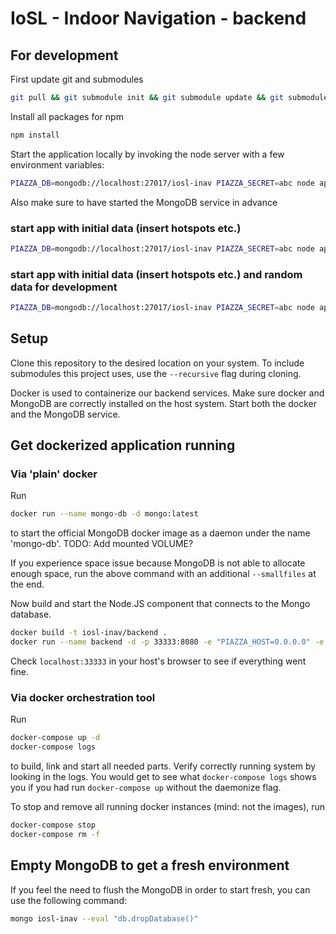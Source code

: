 # IoSL - Indoor Navigation - backend

## For development

First update git and submodules
```bash
git pull && git submodule init && git submodule update && git submodule status
```

Install all packages for npm
```bash
npm install
```

Start the application locally by invoking the node server with a few environment variables:
```bash
PIAZZA_DB=mongodb://localhost:27017/iosl-inav PIAZZA_SECRET=abc node app.js
```

Also make sure to have started the MongoDB service in advance

### start app with initial data (insert hotspots etc.)

```bash
PIAZZA_DB=mongodb://localhost:27017/iosl-inav PIAZZA_SECRET=abc node app.js --init
```

### start app with initial data (insert hotspots etc.) and random data for development

```bash
PIAZZA_DB=mongodb://localhost:27017/iosl-inav PIAZZA_SECRET=abc node app.js --init --devel
```

## Setup

Clone this repository to the desired location on your system. To include submodules this project uses, use the `--recursive` flag during cloning.

Docker is used to containerize our backend services. Make sure docker and MongoDB are correctly installed on the host system. Start both the docker and the MongoDB service.

## Get dockerized application running

### Via 'plain' docker

Run
```bash
docker run --name mongo-db -d mongo:latest
```
to start the official MongoDB docker image as a daemon under the name 'mongo-db'.
TODO: Add mounted VOLUME?

If you experience space issue because MongoDB is not able to allocate enough space, run the above command with an additional `--smallfiles` at the end.

Now build and start the Node.JS component that connects to the Mongo database.
```bash
docker build -t iosl-inav/backend .
docker run --name backend -d -p 33333:8080 -e "PIAZZA_HOST=0.0.0.0" -e "PIAZZA_SECRET=abc" --link mongo-db:mongo-db iosl-inav/backend:latest
```

Check `localhost:33333` in your host's browser to see if everything went fine.

### Via docker orchestration tool

Run
```bash
docker-compose up -d
docker-compose logs
```
to build, link and start all needed parts. Verify correctly running system by looking in the logs. You would get to see what `docker-compose logs` shows you if you had run `docker-compose up` without the daemonize flag.

To stop and remove all running docker instances (mind: not the images), run
```bash
docker-compose stop
docker-compose rm -f
```

## Empty MongoDB to get a fresh environment

If you feel the need to flush the MongoDB in order to start fresh, you can use the following command:

```bash
mongo iosl-inav --eval "db.dropDatabase()"
```
